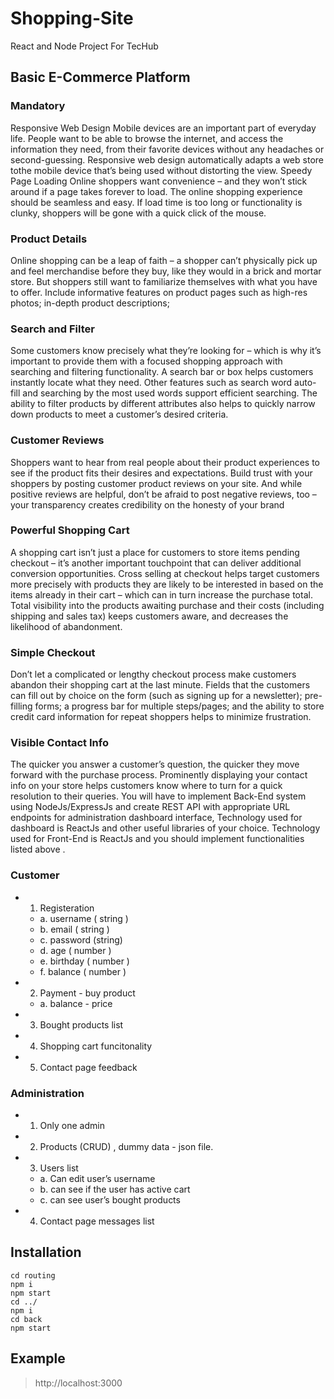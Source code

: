 # Shopping-Site
React and Node Project For TecHub

## Basic E-Commerce Platform

### Mandatory
Responsive Web Design
Mobile devices are an important part of everyday life. People want to be able to browse the internet, and access the information they need, from their favorite devices without any headaches or second-guessing. Responsive web design automatically adapts a web store tothe mobile device that’s being used without distorting the view.
Speedy Page Loading Online shoppers want convenience – and they won’t stick around if a page takes forever to load. The online shopping experience should be seamless and easy. If load time is too long or functionality is clunky, shoppers will be gone with a quick click of the mouse.

### Product Details
Online shopping can be a leap of faith – a shopper can’t physically pick up and feel merchandise before they buy, like they would in a brick and mortar store. But shoppers still want to familiarize themselves with what you have to offer. Include informative features on product pages such as high-res photos; in-depth product descriptions;

### Search and Filter
Some customers know precisely what they’re looking for – which is why it’s important to provide them with a focused shopping approach with searching and filtering functionality. A search bar or box helps customers instantly locate what they need. Other features such as search word auto-fill and searching by the most used words support efficient searching. The ability to filter products by different attributes also helps to quickly narrow down products to meet a customer’s desired criteria.

### Customer Reviews
Shoppers want to hear from real people about their product experiences to see if the product fits their desires and expectations. Build trust with your shoppers by posting customer product reviews on your site. And while positive reviews are helpful, don’t be afraid to post negative reviews, too – your transparency creates credibility on the honesty of your brand

### Powerful Shopping Cart
A shopping cart isn’t just a place for customers to store items pending checkout – it’s another important touchpoint that can deliver additional conversion opportunities. Cross selling at checkout helps target customers more precisely with products they are likely to be interested in based on the items already in their cart – which can in turn increase the purchase total.
Total visibility into the products awaiting purchase and their costs (including shipping and sales tax) keeps customers aware, and decreases the likelihood of abandonment.

### Simple Checkout
Don’t let a complicated or lengthy checkout process make customers abandon their shopping cart at the last minute. Fields that the customers can fill out by choice on the form (such as signing up for a newsletter); pre-filling forms; a progress bar for multiple steps/pages; and the ability to store credit card information for repeat shoppers helps to minimize frustration.

### Visible Contact Info
The quicker you answer a customer’s question, the quicker they move forward with the purchase process. Prominently displaying your contact info on your store helps customers know where to turn for a quick resolution to their queries. You will have to implement Back-End system using  NodeJs/ExpressJs and create REST API with appropriate URL endpoints  for administration dashboard interface, Technology used for dashboard is ReactJs and other useful libraries of your choice. Technology used for Front-End is ReactJs and you should implement functionalities listed above .

### Customer
- 1. Registeration
  - a. username ( string )
  - b. email ( string )
  - c. password (string)
  - d. age ( number )
  - e. birthday ( number )
  - f. balance ( number )
- 2. Payment - buy product
  - a. balance - price
- 3. Bought products list
- 4. Shopping cart funcitonality
- 5. Contact page feedback

### Administration
- 1. Only one admin
- 2. Products (CRUD) , dummy data - json file.
- 3. Users list
  - a. Can edit user’s username
  - b. can see if the user has active cart
  - c. can see user’s bought products
- 4. Contact page messages list

## Installation
```
cd routing
npm i
npm start
cd ../
npm i
cd back
npm start
```

## Example
> http://localhost:3000
